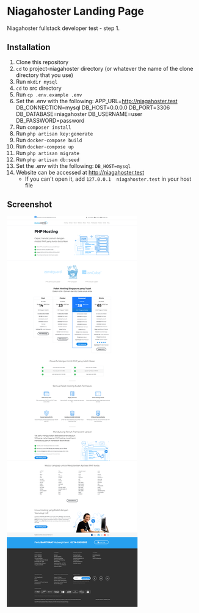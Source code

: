 # Niagahoster Landing Page

Niagahoster fullstack developer test - step 1.

## Installation
1. Clone this repository
2. `cd` to project-niagahoster directory (or whatever the name of the clone directory that you use)
3. Run `mkdir mysql`
4. `cd` to src directory
5. Run `cp .env.example .env`
6. Set the .env with the following:
    APP_URL=http://niagahoster.test
    DB_CONNECTION=mysql
    DB_HOST=0.0.0.0
    DB_PORT=3306
    DB_DATABASE=niagahoster
    DB_USERNAME=user
    DB_PASSWORD=password
7. Run `composer install`
8. Run `php artisan key:generate`
9. Run `docker-compose build`
10. Run `docker-compose up`
11. Run `php artisan migrate`
12. Run `php artisan db:seed` 
13. Set the .env with the following: `DB_HOST=mysql`
14. Website can be accessed at http://niagahoster.test
    - If you can't open it, add `127.0.0.1  niagahoster.test` in your host file

## Screenshot
![Landing](https://raw.githubusercontent.com/salmanrameli/project-niagahoster/master/sc-landing.jpg)
